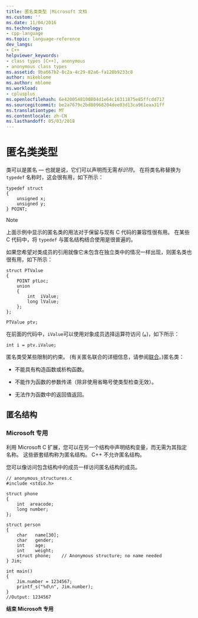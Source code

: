 ```yaml
---
title: 匿名类类型 |Microsoft 文档
ms.custom: ''
ms.date: 11/04/2016
ms.technology:
- cpp-language
ms.topic: language-reference
dev_langs:
- C++
helpviewer_keywords:
- class types [C++], anonymous
- anonymous class types
ms.assetid: 9ba667b2-8c2a-4c29-82a6-fa120b9233c8
author: mikeblome
ms.author: mblome
ms.workload:
- cplusplus
ms.openlocfilehash: 6e4200548100804d1e64c16311875e85ffcdd717
ms.sourcegitcommit: be2a7679c2bd80968204dee03d13ca961eaa31ff
ms.translationtype: MT
ms.contentlocale: zh-CN
ms.lasthandoff: 05/03/2018
---
```

# <a name="anonymous-class-types"></a>匿名类类型
类可以是匿名 — 也就是说，它们可以声明而无需*标识符*。 在将类名称替换为 `typedef` 名称时，这会很有用，如下所示：  
  
```  
typedef struct  
{  
    unsigned x;  
    unsigned y;  
} POINT;  
```  
  
> [!NOTE]
>  上面示例中显示的匿名类的用法对于保留与现有 C 代码的兼容性很有用。 在某些 C 代码中，将 `typedef` 与匿名结构结合使用是很普遍的。  
  
 如果您希望对类成员的引用就像它未包含在独立类中的情况一样出现，则匿名类也很有用，如下所示：  
  
```  
struct PTValue  
{  
    POINT ptLoc;  
    union  
    {  
        int  iValue;  
        long lValue;  
    };  
};  
  
PTValue ptv;  
```  
  
 在前面的代码中，`iValue`可以使用对象成员选择运算符访问 (**。**)，如下所示：  
  
```  
int i = ptv.iValue;  
```  
  
 匿名类受某些限制的约束。 (有关匿名联合的详细信息，请参阅[联合](../cpp/unions.md)。)匿名类：  
  
-   不能具有构造函数或析构函数。  
  
-   不能作为函数的参数传递（除非使用省略号使类型检查无效）。  
  
-   无法作为函数中的返回值返回。  
  
## <a name="anonymous-structs"></a>匿名结构  
  
### <a name="microsoft-specific"></a>Microsoft 专用  
 利用 Microsoft C 扩展，您可以在另一个结构中声明结构变量，而无需为其指定名称。 这些嵌套结构称为匿名结构。 C++ 不允许匿名结构。  
  
 您可以像访问包含结构中的成员一样访问匿名结构的成员。  
  
```  
// anonymous_structures.c  
#include <stdio.h>  
  
struct phone  
{  
    int  areacode;  
    long number;  
};  
  
struct person  
{  
    char   name[30];  
    char   gender;  
    int    age;  
    int    weight;  
    struct phone;    // Anonymous structure; no name needed  
} Jim;  
  
int main()  
{  
    Jim.number = 1234567;  
    printf_s("%d\n", Jim.number);     
}  
//Output: 1234567  
```  
  
**结束 Microsoft 专用**  
  

